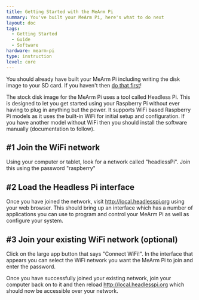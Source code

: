 ```yaml
---
title: Getting Started with the MeArm Pi
summary: You've built your MeArm Pi, here's what to do next
layout: doc
tags:
  - Getting Started
  - Guide
  - Software
hardware: mearm-pi
type: instruction
level: core
---
```


You should already have built your MeArm Pi including writing the disk image to your SD card. If you haven't then [do that first](../building-the-mearm-pi/)!

The stock disk image for the MeArm Pi uses a tool called Headless Pi. This is designed to let you get started using your Raspberry Pi without ever having to plug in anything but the power. It supports WiFi based Raspberry Pi models as it uses the built-in WiFi for initial setup and configuration. If you have another model without WiFi then you should install the software manually (documentation to follow).

## #1 Join the WiFi network
Using your computer or tablet, look for a network called "headlessPi". Join this using the password "raspberry"

## #2 Load the Headless Pi interface
Once you have joined the network, visit <a href="http://local.headlesspi.org" target="_blank">http://local.headlesspi.org</a> using your web browser. This should bring up an interface which has a number of applications you can use to program and control your MeArm Pi as well as configure your system.

## #3 Join your existing WiFi network (optional)
Click on the large app button that says "Connect WiFi!". In the interface that appears you can select the WiFi network you want the MeArm Pi to join and enter the password.

Once you have successfully joined your existing network, join your computer back on to it and then reload <a href="http://local.headlesspi.org" target="_blank">http://local.headlesspi.org</a> which should now be accessible over your network.

